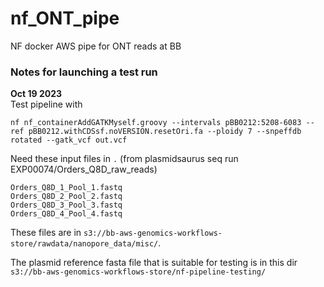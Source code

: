 # nf_ONT_pipe
NF docker AWS pipe for ONT reads at BB


### Notes for launching a test run
**Oct 19 2023**  
Test pipeline with 

```
nf nf_containerAddGATKMyself.groovy --intervals pBB0212:5208-6083 --ref pBB0212.withCDSsf.noVERSION.resetOri.fa --ploidy 7 --snpeffdb rotated --gatk_vcf out.vcf
```

Need these input files in `.` (from plasmidsaurus seq run EXP00074/Orders_Q8D_raw_reads)
```
Orders_Q8D_1_Pool_1.fastq
Orders_Q8D_2_Pool_2.fastq
Orders_Q8D_3_Pool_3.fastq
Orders_Q8D_4_Pool_4.fastq
```

These files are in `s3://bb-aws-genomics-workflows-store/rawdata/nanopore_data/misc/`. 

The plasmid reference fasta file that is suitable for testing is in this dir `s3://bb-aws-genomics-workflows-store/nf-pipeline-testing/`

